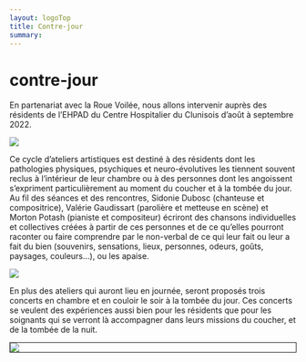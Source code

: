 ```yaml
---
layout: logoTop
title: Contre-jour
summary: 
---
```

<h1>contre-jour</h1>

<p class="intro-text">En partenariat avec la Roue Voilée, nous allons intervenir auprès des résidents de l’EHPAD du Centre Hospitalier du Clunisois d’août à septembre 2022.</p>
<div class="center-big-block"><img src="https://res.cloudinary.com/dnxcesebo/image/upload/v1662205893/P1010066_1000px_bdilyb.jpg"></div>
 
<p class="intro-text">Ce cycle d’ateliers artistiques est destiné à des résidents dont les pathologies physiques, psychiques et neuro-évolutives les tiennent souvent reclus à l’intérieur de leur chambre ou à des personnes dont les angoissent s’expriment particulièrement au moment du coucher et à la tombée du jour. Au fil des séances et des rencontres, Sidonie Dubosc (chanteuse et compositrice), Valérie Gaudissart (parolière et metteuse en scène) et Morton Potash (pianiste et compositeur) écriront des chansons individuelles et collectives créées à partir de ces personnes et de ce qu’elles pourront raconter ou faire comprendre par le non-verbal de ce qui leur fait ou leur a fait du bien (souvenirs, sensations, lieux, personnes, odeurs, goûts, paysages, couleurs…), ou les apaise.</p>
<div class="center-max600-block"><img src="https://res.cloudinary.com/dnxcesebo/image/upload/q_auto,f_auto/v1662205620/P1010015_800_bht29k.png"></div>
 
<p class="intro-text">En plus des ateliers qui auront lieu en journée, seront proposés trois concerts en chambre et en couloir le soir à la tombée du jour. Ces concerts se veulent des expériences aussi bien pour les résidents que pour les soignants qui se verront là accompagner dans leurs missions du coucher, et de la tombée de la nuit.</p>
<div class="center-big-block" style="border: .1rem solid">
   <img src="https://res.cloudinary.com/dnxcesebo/image/upload/q_auto,f_auto/v1662204404/contrejour-flyer_u0k4ii.jpg">
</div>